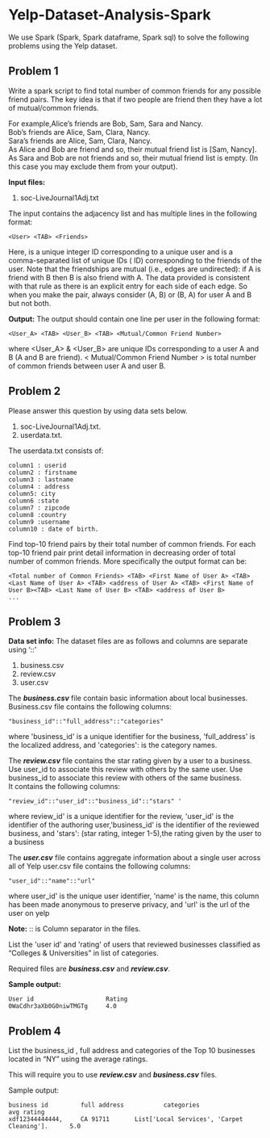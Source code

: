 # Yelp-Dataset-Analysis-Spark
We use Spark (Spark, Spark dataframe, Spark sql) to solve the following problems using the Yelp dataset.

## Problem 1
Write a spark script to find total number of common friends for any possible friend pairs. The key idea is that if two people are friend then they have a lot of mutual/common friends.

For example,Alice’s friends are Bob, Sam, Sara and Nancy.  
Bob’s friends are Alice, Sam, Clara, Nancy.    
Sara’s friends are Alice, Sam, Clara, Nancy.  
As Alice and Bob are friend and so, their mutual friend list is [Sam, Nancy].  
As Sara and Bob are not friends and so, their mutual friend list is empty. (In this case you may exclude them from your output).

**Input files:**
1. soc-LiveJournal1Adj.txt

The input contains the adjacency list and has multiple lines in the following format: 
```
<User> <TAB> <Friends>
```
Here, <User> is a unique integer ID corresponding to a unique user and <Friends> is a comma-separated list of unique IDs (<User> ID) corresponding to the friends of the user. Note that the friendships are mutual (i.e., edges are undirected): if A is friend with B then B is also friend with A. The data provided is consistent with that rule as there is an explicit entry for each side of each edge. So when you make the pair, always consider (A, B) or (B, A) for user A and B but not both.

**Output:** The output should contain one line per user in the following format:
```
<User_A> <TAB> <User_B> <TAB> <Mutual/Common Friend Number>
``` 
where <User_A> & <User_B> are unique IDs corresponding to a user A and B (A and B are friend). < Mutual/Common Friend Number > is total number of common friends between user A and user B.

## Problem 2
Please answer this question by using data sets below.  
1. soc-LiveJournal1Adj.txt. 
2. userdata.txt. 

The userdata.txt consists of: 
```
column1 : userid 
column2 : firstname 
column3 : lastname 
column4 : address 
column5: city 
column6 :state
column7 : zipcode 
column8 :country 
column9 :username 
column10 : date of birth.
```
Find top-10 friend pairs by their total number of common friends. For each top-10 friend pair print detail information in decreasing order of total number of common friends. More specifically the output format can be:
```
<Total number of Common Friends> <TAB> <First Name of User A> <TAB> <Last Name of User A> <TAB> <address of User A> <TAB> <First Name of User B><TAB> <Last Name of User B> <TAB> <address of User B>
...
```

## Problem 3
**Data set info:**
The dataset files are as follows and columns are separate using ‘::’  
1. business.csv 
2. review.csv 
3. user.csv

The ***business.csv*** file contain basic information about local businesses.
Business.csv file contains the following columns:
```
"business_id"::"full_address"::"categories"
```
where 'business_id' is a unique identifier for the business, 'full_address' is the localized address,
and 'categories': is the category names.

The ***review.csv*** file contains the star rating given by a user to a business. 
Use user_id to associate this review with others by the same user. 
Use business_id to associate this review with others of the same business.  
It contains the following columns:
```
"review_id"::"user_id"::"business_id"::"stars" '
```
where review_id' is a unique identifier for the review, 'user_id' is the identifier of the authoring user,'business_id' is the identifier of the reviewed business, and
'stars': (star rating, integer 1-5),the rating given by the user to a business

The ***user.csv*** file contains aggregate information about a single user across all of Yelp user.csv file contains the following columns:
```
"user_id"::"name"::"url"
```
 where user_id' is the unique user identifier, 'name' is the name, this column has been made anonymous to preserve privacy, and 'url' is the url of the user on yelp

**Note:** :: is Column separator in the files.

List the 'user id' and 'rating' of users that reviewed businesses classified as “Colleges & Universities” in list of categories.

Required files are ***business.csv*** and ***review.csv***.

**Sample output:**
```
User id                    Rating 
0WaCdhr3aXb0G0niwTMGTg     4.0
```


## Problem 4
List the business_id , full address and categories of the Top 10 businesses located in “NY” using the average ratings.

This will require you to use ***review.csv*** and ***business.csv*** files.

Sample output:
```
business id         full address           categories                           avg rating 
xdf12344444444,     CA 91711       List['Local Services', 'Carpet Cleaning'].      5.0
